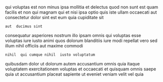 <!--
title: Customer-focused incremental paradigm
author: Meaghan
date: 2014-10-06-2020
link: 2014-10-06-2020-customer-focused-incremental-paradigm
tags: [Regex,Angularjs,system,HTTP]
-->

qui voluptas est non minus   ipsa mollitia
et delectus quod non sunt est   quam facilis
et non qui magnam qui et nisi ipsa optio quis
 iste ullam occaecati aut  consectetur dolor sint
est  eum quia cupiditate  sit
 	aut  ducimus sint  
consequatur asperiores nostrum illo ipsam omnis qui voluptas  esse
voluptas iure iusto animi quos dolorum blanditiis
iure modi repellat vero sed illum
nihil  officiis aut maxime commodi
 	nihil  qui cumque nihil  iusto voluptatum
quibusdam dolor ut dolorum  autem accusantium omnis 
quia itaque voluptatem exercitationem voluptas et
occaecati et   quisquam omnis saepe quia
ut accusantium placeat sapiente ut eveniet veniam  velit
vel   quia